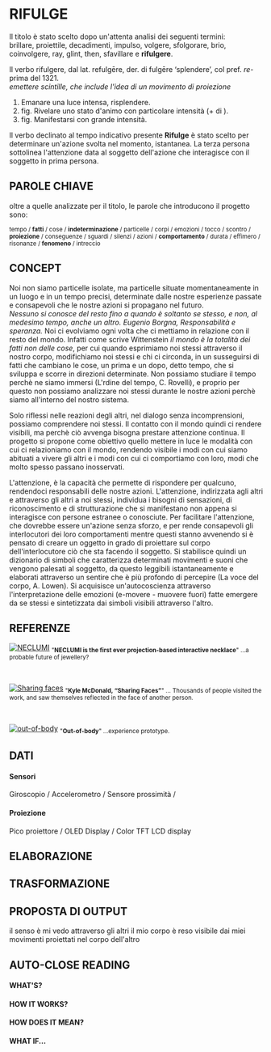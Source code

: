 # RIFULGE
Il titolo è stato scelto dopo un'attenta analisi dei seguenti termini: <br>
brillare, proiettile, decadimenti, impulso, volgere, sfolgorare, brio, coinvolgere, ray, glint, then, sfavillare e  **rifulgere**.<br>

Il verbo rifulgere, dal lat. refulgēre, der. di fulgēre ‘splendere’, col pref. *re-* prima del 1321.<br>
*emettere scintille, che include l'idea di un movimento di proiezione*<br>

1. Emanare una luce intensa, risplendere.<br>
2. fig. Rivelare uno stato d'animo con particolare intensità (+ di ).<br>
3. fig. Manifestarsi con grande intensità.<br>

Il verbo declinato al tempo indicativo presente **Rifulge** è stato scelto per determinare un'azione svolta nel momento, istantanea.
La terza persona sottolinea l'attenzione data al soggetto dell'azione che interagisce con il soggetto in prima persona.

## PAROLE CHIAVE
oltre a quelle analizzate per il titolo, le parole che introducono il progetto sono:

<sub>tempo / 
**fatti** / 
cose / 
**indeterminazione** / 
particelle / 
corpi / 
emozioni / 
tocco / 
scontro / 
**proiezione** / 
conseguenze / 
sguardi / 
silenzi / 
azioni / 
**comportamento** / 
durata / 
effimero / 
risonanze / 
**fenomeno** / 
intreccio
</sub>

## CONCEPT
Noi non siamo particelle isolate, ma particelle situate momentaneamente in un luogo e in un tempo precisi, determinate dalle nostre esperienze passate e consapevoli che le nostre azioni si propagano nel futuro. <br>
*Nessuno si conosce del resto fino a quando è soltanto se stesso, e non, al medesimo tempo, anche un altro. Eugenio Borgna, Responsabilità e speranza.* Noi ci evolviamo ogni volta che ci mettiamo in relazione con il resto del mondo. Infatti come scrive Wittenstein *il mondo è la totalità dei fatti non delle cose*, per cui quando esprimiamo noi stessi attraverso il nostro corpo, modifichiamo noi stessi e chi ci circonda, in un susseguirsi di fatti che cambiano le cose, un prima e un dopo, detto tempo, che si sviluppa e scorre in direzioni determinate. 
Non possiamo studiare il tempo perchè ne siamo immersi (L'rdine del tempo, C. Rovelli), e proprio per questo non possiamo analizzare noi stessi durante le nostre azioni perchè siamo all'interno del nostro sistema. 

Solo riflessi nelle reazioni degli altri, nel dialogo senza incomprensioni, possiamo comprendere noi stessi.
Il contatto con il mondo quindi ci rendere visibili, ma perchè ciò avvenga bisogna prestare attenzione continua.
Il progetto si propone come obiettivo quello mettere in luce le modalità con cui ci relazioniamo con il mondo, rendendo visibile i modi con cui siamo abituati a vivere gli altri e i modi con cui ci comportiamo con loro, modi che molto spesso passano inosservati. 

L'attenzione, è la capacità che permette di rispondere per qualcuno, rendendoci responsabili delle nostre azioni. 
L'attenzione, indirizzata agli altri e attraverso gli altri a noi stessi, individua i bisogni di sensazioni, di riconoscimento e di strutturazione che si manifestano non appena si interagisce con persone estranee o conosciute. 
Per facilitare l'attenzione, che dovrebbe essere un'azione senza sforzo, e per rende consapevoli gli interlocutori dei loro comportamenti mentre questi stanno avvenendo si è pensato di creare un oggetto in grado di proiettare sul corpo dell'interlocutore ciò che sta facendo il soggetto. Si stabilisce quindi un dizionario di simboli che caratterizza determinati movimenti e suoni che vengono palesati al soggetto, da questo leggibili istantaneamente e elaborati attraverso un sentire che è più profondo di percepire (La voce del corpo, A. Lowen). Si acquisisce un'autocoscienza attraverso l'interpretazione delle emozioni (e-movere - muovere fuori) fatte emergere da se stessi e sintetizzata dai simboli visibili attraverso l'altro.




## REFERENZE
[![NECLUMI](http://pangenerator.com/wp-content/uploads/2017/05/movi2-1.jpg)](https://vimeo.com/110207736)
<sub>"**NECLUMI is the first ever projection-based interactive necklace**" ...a probable future
of jewellery?</sub>

<br>

[![Sharing faces](http://www.creativeapplications.net/wp-content/uploads/2014/08/sharingfaces2.jpg)](http://www.creativeapplications.net/openframeworks/sharing-faces-seeing-yourself-reflected-in-the-image-of-others/)
<sub>"**Kyle McDonald, “Sharing Faces”**" ... Thousands of people visited the work, and saw themselves reflected in the face of another person.</sub>

<br>

[![out-of-body](http://frnkwz.de/images/project_images/faithcondition_01.jpg)](http://frnkwz.de/#project-faithcondition)
<sub>"**Out-of-body**" ...experience prototype.</sub>
<br>

## DATI

#### Sensori
Giroscopio / 
Accelerometro / 
Sensore prossimità /
#### Proiezione
Pico proiettore / 
OLED Display / 
Color TFT LCD display

## ELABORAZIONE
## TRASFORMAZIONE
## PROPOSTA DI OUTPUT

il senso è mi vedo attraverso gli altri
il mio corpo è reso visibile dai miei movimenti proiettati nel corpo dell'altro

## AUTO-CLOSE READING
#### WHAT'S?
#### HOW IT WORKS?
#### HOW DOES IT MEAN? 
#### WHAT IF...

